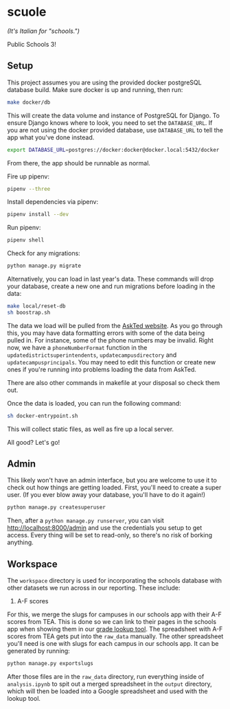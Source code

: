# scuole
*(It's Italian for "schools.")*

Public Schools 3!

## Setup

This project assumes you are using the provided docker postgreSQL database build. Make sure docker is up and running, then run:

```sh
make docker/db
```

This will create the data volume and instance of PostgreSQL for Django. To ensure Django knows where to look, you need to set the `DATABASE_URL`. If you are not using the docker provided database, use `DATABASE_URL` to tell the app what you've done instead.

```sh
export DATABASE_URL=postgres://docker:docker@docker.local:5432/docker
```

From there, the app should be runnable as normal.

Fire up pipenv:

```sh
pipenv --three
```

Install dependencies via pipenv:

```sh
pipenv install --dev
```

Run pipenv:

```sh
pipenv shell
```

Check for any migrations:

```sh
python manage.py migrate
```

Alternatively, you can load in last year's data. These commands will drop your database, create a new one and run migrations before loading in the data:

```sh
make local/reset-db
sh boostrap.sh
```

The data we load will be pulled from the [AskTed website](http://mansfield.tea.state.tx.us/TEA.AskTED.Web/Forms/DownloadFile2.aspx]). As you go through this, you may have data formatting errors with some of the data being pulled in. For instance, some of the phone numbers may be invalid. Right now, we have a `phoneNumberFormat` function in the `updatedistrictsuperintendents`, `updatecampusdirectory` and `updatecampusprincipals`. You may need to edit this function or create new ones if you're running into problems loading the data from AskTed.

There are also other commands in makefile at your disposal so check them out.

Once the data is loaded, you can run the following command:

```sh
sh docker-entrypoint.sh
```

This will collect static files, as well as fire up a local server.

All good? Let's go!

## Admin

This likely won't have an admin interface, but you are welcome to use it to check out how things are getting loaded. First, you'll need to create a super user. (If you ever blow away your database, you'll have to do it again!)

```sh
python manage.py createsuperuser
```

Then, after a `python manage.py runserver`, you can visit [http://localhost:8000/admin](http://localhost:8000/admin) and use the credentials you setup to get access. Every thing will be set to read-only, so there's no risk of borking anything.


## Workspace

The `workspace` directory is used for incorporating the schools database with other datasets we run across in our reporting. These include:

1) A-F scores

For this, we merge the slugs for campuses in our schools app with their A-F scores from TEA. This is done so we can link to their pages in the schools app when showing them in our [grade lookup tool](https://www.texastribune.org/2019/08/15/texas-schools-grades-accountability/). The spreadsheet with A-F scores from TEA gets put into the `raw_data` manually. The other spreadsheet you'll need is one with slugs for each campus in our schools app. It can be generated by running:

```sh
python manage.py exportslugs
```

After those files are in the `raw_data` directory, run everything inside of `analysis.ipynb` to spit out a merged spreadsheet in the `output` directory, which will then be loaded into a Google spreadsheet and used with the lookup tool.

